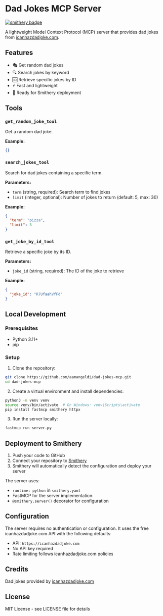 # Dad Jokes MCP Server

[![smithery badge](https://smithery.ai/badge/@aamangeldi/dad-jokes-mcp)](https://smithery.ai/server/@aamangeldi/dad-jokes-mcp)

A lightweight Model Context Protocol (MCP) server that provides dad jokes from [icanhazdadjoke.com](https://icanhazdadjoke.com).

## Features

- 🎭 Get random dad jokes
- 🔍 Search jokes by keyword
- 🆔 Retrieve specific jokes by ID
- ⚡ Fast and lightweight
- 🚀 Ready for Smithery deployment

## Tools

### `get_random_joke_tool`
Get a random dad joke.

**Example:**
```json
{}
```

### `search_jokes_tool`
Search for dad jokes containing a specific term.

**Parameters:**
- `term` (string, required): Search term to find jokes
- `limit` (integer, optional): Number of jokes to return (default: 5, max: 30)

**Example:**
```json
{
  "term": "pizza",
  "limit": 3
}
```

### `get_joke_by_id_tool`
Retrieve a specific joke by its ID.

**Parameters:**
- `joke_id` (string, required): The ID of the joke to retrieve

**Example:**
```json
{
  "joke_id": "R7UfaahVfFd"
}
```

## Local Development

### Prerequisites
- Python 3.11+
- pip

### Setup

1. Clone the repository:
```bash
git clone https://github.com/aamangeldi/dad-jokes-mcp.git
cd dad-jokes-mcp
```

2. Create a virtual environment and install dependencies:
```bash
python3 -m venv venv
source venv/bin/activate  # On Windows: venv\Scripts\activate
pip install fastmcp smithery httpx
```

3. Run the server locally:
```bash
fastmcp run server.py
```

## Deployment to Smithery

1. Push your code to GitHub
2. Connect your repository to [Smithery](https://smithery.ai)
3. Smithery will automatically detect the configuration and deploy your server

The server uses:
- `runtime: python` in `smithery.yaml`
- FastMCP for the server implementation
- `@smithery.server()` decorator for configuration

## Configuration

The server requires no authentication or configuration. It uses the free icanhazdadjoke.com API with the following defaults:
- API: `https://icanhazdadjoke.com`
- No API key required
- Rate limiting follows icanhazdadjoke.com policies

## Credits

Dad jokes provided by [icanhazdadjoke.com](https://icanhazdadjoke.com)

## License

MIT License - see LICENSE file for details
